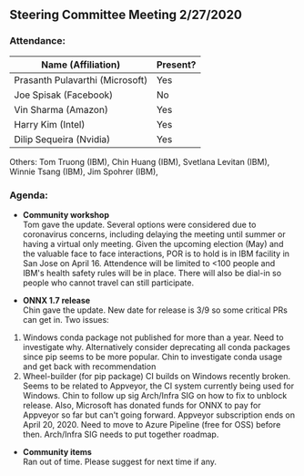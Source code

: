 ## Steering Committee Meeting 2/27/2020

### Attendance:

| Name (Affiliation) | Present? |
| ------------------------------- | --- |
| Prasanth Pulavarthi (Microsoft) | Yes |
| Joe Spisak (Facebook)           | No |
| Vin Sharma (Amazon)             | Yes | 
| Harry Kim (Intel)               | Yes |
| Dilip Sequeira (Nvidia)         | Yes |

Others:
Tom Truong (IBM), 
Chin Huang (IBM), 
Svetlana Levitan (IBM), 
Winnie Tsang (IBM), 
Jim Spohrer (IBM), 

### Agenda:

* **Community workshop**  
Tom gave the update. Several options were considered due to coronavirus concerns, including delaying the meeting until summer or having a virtual only meeting. Given the upcoming election (May) and the valuable face to face interactions, POR is to hold is in IBM facility in San Jose on April 16. Attendence will be limited to <100 people and IBM's health safety rules will be in place. There will also be dial-in so people who cannot travel can still participate.

* **ONNX 1.7 release**  
Chin gave the update. New date for release is 3/9 so some critical PRs can get in. Two issues:
1) Windows conda package not published for more than a year. Need to investigate why. Alternatively consider deprecating all conda packages since pip seems to be more popular. Chin to investigate conda usage and get back with recommendation
2) Wheel-builder (for pip package) CI builds on Windows recently broken. Seems to be related to Appveyor, the CI system currently being used for Windows. Chin to follow up sig Arch/Infra SIG on how to fix to unblock release. Also, Microsoft has donated funds for ONNX to pay for Appveyor so far but can't going forward. Appveyor subscription ends on April 20, 2020. Need to move to Azure Pipeline (free for OSS) before then. Arch/Infra SIG needs to put together roadmap.

* **Community items**  
Ran out of time. Please suggest for next time if any.
